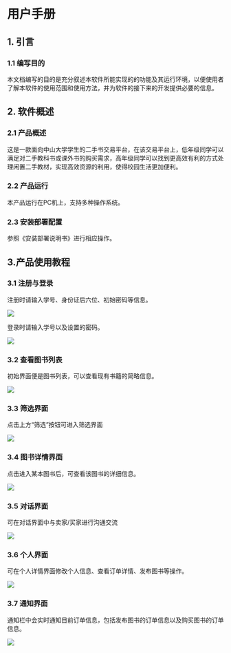 # 用户手册

## 1. 引言

### 1.1 编写目的

本文档编写的目的是充分叙述本软件所能实现的的功能及其运行环境，以便使用者了解本软件的使用范围和使用方法，并为软件的接下来的开发提供必要的信息。



## 2. 软件概述

### 2.1 产品概述

这是一款面向中山大学学生的二手书交易平台，在该交易平台上，低年级同学可以满足对二手教科书或课外书的购买需求，高年级同学可以找到更高效有利的方式处理闲置二手教材，实现高效资源的利用，使得校园生活更加便利。 

### 2.2 产品运行

本产品运行在PC机上，支持多种操作系统。

### 2.3 安装部署配置

参照《安装部署说明书》进行相应操作。



## 3.产品使用教程

### 3.1 注册与登录

注册时请输入学号、身份证后六位、初始密码等信息。

![](../resources/Register.png)



登录时请输入学号以及设置的密码。

![](../resources/LogIn.png)



### 3.2 查看图书列表

初始界面便是图书列表，可以查看现有书籍的简略信息。

![](../resources/BooksList.png)



### 3.3 筛选界面

点击上方“筛选”按钮可进入筛选界面

![](../resources/Sift.png)



### 3.4 图书详情界面

点击进入某本图书后，可查看该图书的详细信息。

![](../resources/BooksDetails.png)



### 3.5 对话界面

可在对话界面中与卖家/买家进行沟通交流

![](../resources/Dialog.png)



### 3.6 个人界面

可在个人详情界面修改个人信息、查看订单详情、发布图书等操作。

![](../resources/Personal_Infor.png)



### 3.7 通知界面

通知栏中会实时通知目前订单信息，包括发布图书的订单信息以及购买图书的订单信息。

![](../resources/Inform.png)

